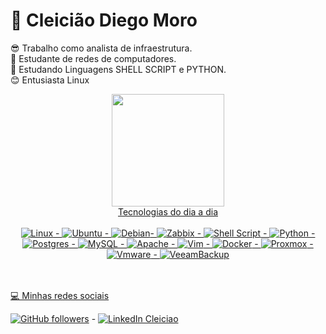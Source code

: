 # :penguin:  Cleicião Diego Moro
😎 Trabalho como analista de infraestrutura.</br>
📗 Estudante de redes de computadores.</br>
📃 Estudando Linguagens SHELL SCRIPT e PYTHON.</br>
😊 Entusiasta Linux


<div align="center">
   <a href="https://github.com/Cleciao">
  <img height="180em" src="https://github-readme-stats.vercel.app/api?username=cleiciao&show_icons=true&theme=dark&include_all_commits=true&count_private=true">
     
   </br>
   Tecnologias do dia a dia</br></br>
  <img alt="Linux" src="https://img.shields.io/badge/Linux-FCC624?style=for-the-badge&logo=linux&logoColor=black" /> - 
  <img alt="Ubuntu" src="https://img.shields.io/badge/Ubuntu-E95420?style=for-the-badge&logo=ubuntu&logoColor=white" /> - <img alt="Debian"           src="https://img.shields.io/badge/Debian-D70A53?style=for-the-badge&logo=debian&logoColor=white" />-
   <img alt="Zabbix" src="https://img.shields.io/badge/ZABBIX-%2311AB00.svg?style=for-the-badge&logo=zabbix&logoColor=white"/>
  - <img alt="Shell Script" src="https://img.shields.io/badge/shell_script-%23121011.svg?style=for-the-badge&logo=gnu-bash&logoColor=white"/> - <img alt="Python" src="https://img.shields.io/badge/python-%2314354C.svg?style=for-the-badge&logo=python&logoColor=white"/> - 
  <img alt="Postgres" src ="https://img.shields.io/badge/postgres-%23316192.svg?style=for-the-badge&logo=postgresql&logoColor=white"/> - 
  <img alt="MySQL" src="https://img.shields.io/badge/mysql-%2300f.svg?style=for-the-badge&logo=mysql&logoColor=white"/> - 
  <img alt="Apache" src="https://img.shields.io/badge/apache-%23D42029.svg?style=for-the-badge&logo=apache&logoColor=white"/> - 
  <img alt="Vim" src="https://img.shields.io/badge/VIM-%2311AB00.svg?style=for-the-badge&logo=vim&logoColor=white"/> - 
  <img alt="Docker" src="https://img.shields.io/badge/docker-%230db7ed.svg?style=for-the-badge&logo=docker&logoColor=white"/> - 
   <img alt="Proxmox" src="https://img.shields.io/badge/proxmox-%230db7ed.svg?style=for-the-badge&logo=proxmox&logoColor=orange"/> - 
   <img alt="Vmware" src="https://img.shields.io/badge/vmware-%230db7ed.svg?style=for-the-badge&logo=vmware&logoColor=green"/> - 
   <img alt="VeeamBackup" src="https://img.shields.io/badge/VEEAM_BACKUP-%2311AB00.svg?style=for-the-badge&logo=veeam&logoColor=white"/>
  
   
</div>
 </br> </br>

💻 Minhas redes sociais


 [![GitHub followers](https://img.shields.io/github/followers/cleiciao?label=GitHub&logo=Github&style=for-the-badge)](https://github.com/cleiciao/) - 
 [![LinkedIn Cleiciao](https://img.shields.io/badge/LinkedIn-0077B5?style=for-the-badge&logo=linkedin&logoColor=white)](https://www.linkedin.com/in/cleicião-diego-moro-a42822157/)



<!---
cleiciao/cleiciao is a ✨ special ✨ repository because its `README.md` (this file) appears on your GitHub profile.
You can click the Preview link to take a look at your changes.
--->
